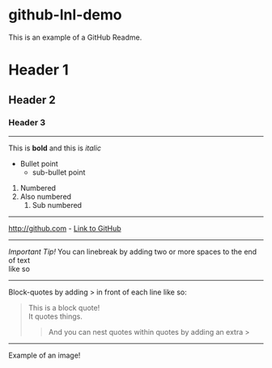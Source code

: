 # github-lnl-demo

This is an example of a GitHub Readme.

# Header 1
## Header 2
### Header 3

---

This is **bold** and this is *italic*

* Bullet point
  * sub-bullet point

1. Numbered
2. Also numbered
    1. Sub numbered

---

http://github.com - 
[Link to GitHub](http://github.com)

---

*Important Tip!*
You can linebreak by adding two or more spaces to the end of text  
like so

---
Block-quotes by adding \> in front of each line like so:
> This is a block quote!  
> It quotes things.
>> And you can nest quotes within quotes by adding an extra \>

---
Example of an image!

